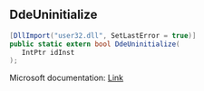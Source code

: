 ## DdeUninitialize

```csharp
[DllImport("user32.dll", SetLastError = true)]
public static extern bool DdeUninitialize(
   IntPtr idInst
);
```

Microsoft documentation: [Link](https://learn.microsoft.com/en-us/windows/win32/api/ddeml/nf-ddeml-ddeuninitialize)

